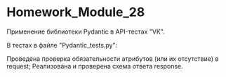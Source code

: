 # Homework_Module_28
Применение библиотеки Pydantic в API-тестах "VK".

В тестах в файле "Pydantic_tests.py":

Проведена проверка обязательности атрибутов (или их отсутствие) в request;
Реализована и проверена схема ответа response.
